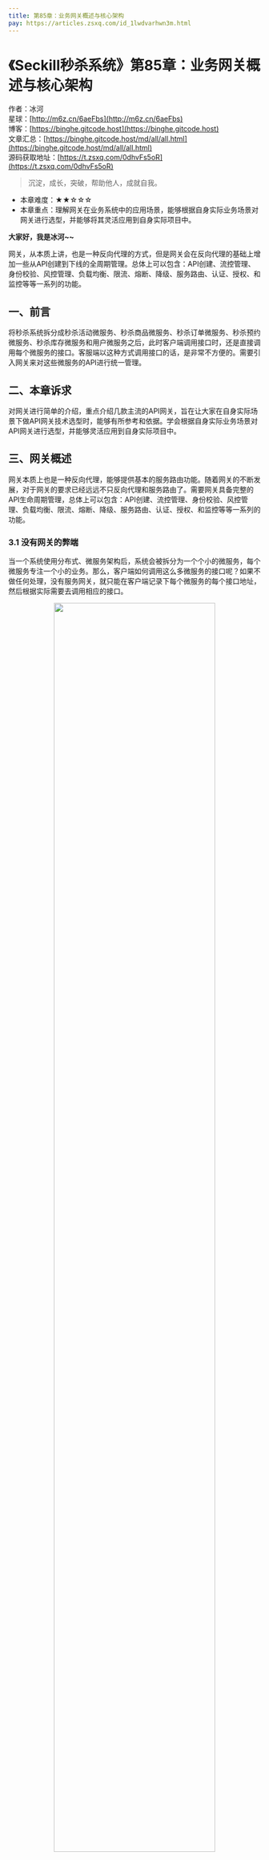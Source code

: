 ```yaml
---
title: 第85章：业务网关概述与核心架构
pay: https://articles.zsxq.com/id_1lwdvarhwn3m.html
---
```


# 《Seckill秒杀系统》第85章：业务网关概述与核心架构

作者：冰河
<br/>星球：[http://m6z.cn/6aeFbs](http://m6z.cn/6aeFbs)
<br/>博客：[https://binghe.gitcode.host](https://binghe.gitcode.host)
<br/>文章汇总：[https://binghe.gitcode.host/md/all/all.html](https://binghe.gitcode.host/md/all/all.html)
<br/>源码获取地址：[https://t.zsxq.com/0dhvFs5oR](https://t.zsxq.com/0dhvFs5oR)

> 沉淀，成长，突破，帮助他人，成就自我。

* 本章难度：★★☆☆☆
* 本章重点：理解网关在业务系统中的应用场景，能够根据自身实际业务场景对网关进行选型，并能够将其灵活应用到自身实际项目中。

**大家好，我是冰河~~**

网关，从本质上讲，也是一种反向代理的方式，但是网关会在反向代理的基础上增加一些从API创建到下线的全周期管理。总体上可以包含：API创建、流控管理、身份校验、风控管理、负载均衡、限流、熔断、降级、服务路由、认证、授权、和监控等等一系列的功能。

## 一、前言

将秒杀系统拆分成秒杀活动微服务、秒杀商品微服务、秒杀订单微服务、秒杀预约微服务、秒杀库存微服务和用户微服务之后，此时客户端调用接口时，还是直接调用每个微服务的接口。客服端以这种方式调用接口的话，是非常不方便的。需要引入网关来对这些微服务的API进行统一管理。

## 二、本章诉求

对网关进行简单的介绍，重点介绍几款主流的API网关，旨在让大家在自身实际场景下做API网关技术选型时，能够有所参考和依据。学会根据自身实际业务场景对API网关进行选型，并能够灵活应用到自身实际项目中。

## 三、网关概述

网关本质上也是一种反向代理，能够提供基本的服务路由功能。随着网关的不断发展，对于网关的要求已经远远不只反向代理和服务路由了。需要网关具备完整的API生命周期管理，总体上可以包含：API创建、流控管理、身份校验、风控管理、负载均衡、限流、熔断、降级、服务路由、认证、授权、和监控等等一系列的功能。

### 3.1 没有网关的弊端

当一个系统使用分布式、微服务架构后，系统会被拆分为一个个小的微服务，每个微服务专注一个小的业务。那么，客户端如何调用这么多微服务的接口呢？如果不做任何处理，没有服务网关，就只能在客户端记录下每个微服务的每个接口地址，然后根据实际需要去调用相应的接口。

<div align="center">
    <img src="https://binghe.gitcode.host/assets/images/microservices/springcloudalibaba/sa-2022-05-08-001.png?raw=true" width="80%">
    <br/>
</div>


这种直接使用客户端记录并管理每个微服务的每个接口的方式，存在着太多的问题。比如，这里我列举几个常见的问题。

* 由客户端记录并管理所有的接口缺乏安全性。
* 由客户端直接请求不同的微服务，会增加客户端程序编写的复杂性。
* 涉及到服务认证与鉴权规则时，需要在每个微服务中实现这些逻辑，增加了代码的冗余性。
* 客户端调用多个微服务，由于每个微服务可能部署的服务器和域名不同，存在跨域的风险。
* 当客户端比较多时，每个客户端上都管理和配置所有的接口，维护起来相对比较复杂。

### 3.2 引入API网关

## 查看完整文章

加入[冰河技术](http://m6z.cn/6aeFbs)知识星球，解锁完整技术文章与完整代码